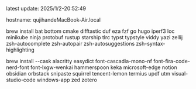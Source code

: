 latest update:
2025/1/2-20:52:49
  
hostname:
qujihandeMacBook-Air.local
  
brew install 
bat
bottom
cmake
difftastic
duf
eza
fzf
go
hugo
iperf3
loc
minikube
ninja
protobuf
rustup
starship
tlrc
typst
typstyle
viddy
yazi
zellij
zsh-autocomplete
zsh-autopair
zsh-autosuggestions
zsh-syntax-highlighting
  
brew install --cask
alacritty
easydict
font-cascadia-mono-nf
font-fira-code-nerd-font
font-lxgw-wenkai
hammerspoon
keka
microsoft-edge
notion
obsidian
orbstack
snipaste
squirrel
tencent-lemon
termius
updf
utm
visual-studio-code
windows-app
zed
zotero

